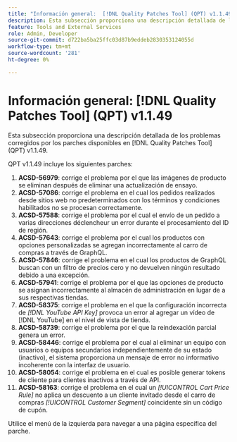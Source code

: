 ```yaml
---
title: "Información general:  [!DNL Quality Patches Tool] (QPT) v1.1.49"
description: Esta subsección proporciona una descripción detallada de los problemas corregidos por los parches disponibles en  [!DNL Quality Patches Tool] (QPT) v1.1.49.
feature: Tools and External Services
role: Admin, Developer
source-git-commit: d722ba5ba25ffc03d87b9eddeb2830353124055d
workflow-type: tm+mt
source-wordcount: '281'
ht-degree: 0%

---
```


# Información general: [!DNL Quality Patches Tool] (QPT) v1.1.49

Esta subsección proporciona una descripción detallada de los problemas corregidos por los parches disponibles en [!DNL Quality Patches Tool] (QPT) v1.1.49.

QPT v1.1.49 incluye los siguientes parches:

1. **ACSD-56979**: corrige el problema por el que las imágenes de producto se eliminan después de eliminar una actualización de ensayo.
1. **ACSD-57086**: corrige el problema en el cual los pedidos realizados desde sitios web no predeterminados con los términos y condiciones habilitados no se procesan correctamente.
1. **ACSD-57588**: corrige el problema por el cual el envío de un pedido a varias direcciones déclencheur un error durante el procesamiento del ID de región.
1. **ACSD-57643**: corrige el problema por el cual los productos con opciones personalizadas se agregan incorrectamente al carro de compras a través de GraphQL.
1. **ACSD-57846**: corrige el problema en el cual los productos de GraphQL buscan con un filtro de precios cero y no devuelven ningún resultado debido a una excepción.
1. **ACSD-57941**: corrige el problema por el que las opciones de producto se asignan incorrectamente al almacén de administración en lugar de a sus respectivas tiendas.
1. **ACSD-58375**: corrige el problema en el que la configuración incorrecta de *[!DNL YouTube API Key]* provoca un error al agregar un vídeo de [!DNL YouTube] en el nivel de vista de tienda.
1. **ACSD-58739**: corrige el problema por el que la reindexación parcial genera un error.
1. **ACSD-58446**: corrige el problema por el cual al eliminar un equipo con usuarios o equipos secundarios independientemente de su estado (inactivo), el sistema proporciona un mensaje de error no informativo incoherente con la interfaz de usuario.
1. **ACSD-58054**: corrige el problema en el cual es posible generar tokens de cliente para clientes inactivos a través de API.
1. **ACSD-58163**: corrige el problema en el cual un *[!UICONTROL Cart Price Rule]* no aplica un descuento a un cliente invitado desde el carro de compras *[!UICONTROL Customer Segment]* coincidente sin un código de cupón.

Utilice el menú de la izquierda para navegar a una página específica del parche.
